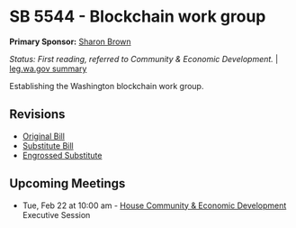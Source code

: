 # SB 5544 - Blockchain work group
**Primary Sponsor:** [Sharon Brown](/person/leg/sharon.brown.md)

*Status: First reading, referred to Community & Economic Development.* | [leg.wa.gov summary](https://app.leg.wa.gov/billsummary?BillNumber=5544&Year=2021)

Establishing the Washington blockchain work group.

## Revisions
* [Original Bill](1/)
* [Substitute Bill](S/)
* [Engrossed Substitute](S.E/)

## Upcoming Meetings
* Tue, Feb 22 at 10:00 am - [House Community & Economic Development](/house/2021-22/CED/) Executive Session